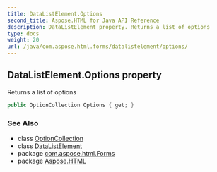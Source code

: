```yaml
---
title: DataListElement.Options
second_title: Aspose.HTML for Java API Reference
description: DataListElement property. Returns a list of options
type: docs
weight: 20
url: /java/com.aspose.html.forms/datalistelement/options/
---
```

## DataListElement.Options property

Returns a list of options

```java
public OptionCollection Options { get; }
```

### See Also

* class [OptionCollection](../../optioncollection/)
* class [DataListElement](../)
* package [com.aspose.html.Forms](../../datalistelement/)
* package [Aspose.HTML](../../../)
